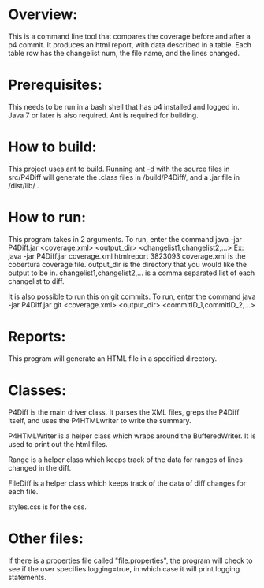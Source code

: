 # Overview:
This is a command line tool that compares the coverage before and after a p4 commit.
It produces an html report, with data described in a table.
Each table row has the changelist num, the file name, and the lines changed.

# Prerequisites:
This needs to be run in a bash shell that has p4 installed and logged in.
Java 7 or later is also required.
Ant is required for building.

# How to build:
This project uses ant to build. Running ant -d with the source files in src/P4Diff
will generate the .class files in /build/P4Diff/, and a .jar file in /dist/lib/ .

# How to run:
This program takes in 2 arguments. To run, enter the command
java -jar P4Diff.jar <coverage.xml> <output_dir> <changelist1,changelist2,...>
Ex: java -jar P4Diff.jar coverage.xml htmlreport 3823093
coverage.xml is the cobertura coverage file.
output_dir is the directory that you would like the output to be in.
changelist1,changelist2,... is a comma separated list of each changelist to diff.

It is also possible to run this on git commits. To run, enter the command
java -jar P4Diff.jar git <coverage.xml> <output_dir> <commitID_1,commitID_2,...>

# Reports:
This program will generate an HTML file in a specified directory.

# Classes:
P4Diff is the main driver class. It parses the XML files, greps the P4Diff itself, and uses
the P4HTMLwriter to write the summary.

P4HTMLWriter is a helper class which wraps around the BufferedWriter. It is used to print out the html files.

Range is a helper class which keeps track of the data for ranges of lines changed in the diff.

FileDiff is a helper class which keeps track of the data of diff changes for each file.

styles.css is for the css.

# Other files:
If there is a properties file called "file.properties", the program will check to see if
the user specifies logging=true, in which case it will print logging statements.